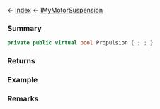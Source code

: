 ← [Index](Api-Index) ← [IMyMotorSuspension](Sandbox.ModAPI.Ingame.IMyMotorSuspension)

### Summary

```csharp
private public virtual bool Propulsion { ; ; }
```

### Returns

### Example

### Remarks

